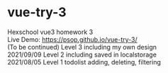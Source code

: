 # vue-try-3
Hexschool vue3 homework 3<br>
Live Demo: https://psop.github.io/vue-try-3/<br>
(To be continued) Level 3 including my own design<br>
2021/09/09 Level 2 including saved in localstorage<br>
2021/08/05 Level 1 todolist adding, deleting, filtering
